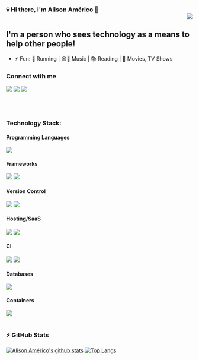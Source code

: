 ### :skull: Hi there, I'm Alison Américo 👋 <div align = 'right'>![](https://komarev.com/ghpvc/?username=alisonamerico&color=blue)</div>

## I'm a person who sees technology as a means to help other people!

- ⚡ Fun: :running: Running | :sunglasses::metal: Music | :books: Reading | :movie_camera: Movies, TV Shows

### Connect with me

[<img src="https://img.shields.io/badge/linkedin-%230077B5.svg?&style=for-the-badge&logo=linkedin&logoColor=white" />][linkedin] [<img src="https://img.shields.io/badge/blog-%2312100E.svg?&style=for-the-badge&logo=blog&logoColor=white" />][blog] [<img src="https://img.shields.io/badge/telegram-%232ca5e0.svg?&style=for-the-badge&logo=telegram&logoColor=white" />][telegram]

<br />
<br />

### Technology Stack:

#### Programming Languages

<img src="https://img.shields.io/badge/python-%233776AB.svg?&style=for-the-badge&logo=python&logoColor=white" />

#### Frameworks

<img src="https://img.shields.io/badge/django%20-%23092E20.svg?&style=for-the-badge&logo=django&logoColor=white" /> 
<img src="https://img.shields.io/badge/flask%20-%23000.svg?&style=for-the-badge&logo=flask&logoColor=white" />

#### Version Control

<img src="https://img.shields.io/badge/github%20-%23121011.svg?&style=for-the-badge&logo=github&logoColor=white"/>
<img src="https://img.shields.io/badge/gitlab%20-%23181717.svg?&style=for-the-badge&logo=gitlab&logoColor=white"/>

#### Hosting/SaaS

<img src="https://img.shields.io/badge/AWS%20-%23FF9900.svg?&style=for-the-badge&logo=amazon-aws&logoColor=white"/>
<img src="https://img.shields.io/badge/heroku%20-%23430098.svg?&style=for-the-badge&logo=heroku&logoColor=white"/>

#### CI

<img src="https://img.shields.io/badge/github%20actions%20-%232671E5.svg?&style=for-the-badge&logo=github%20actions&logoColor=white"/>
<img src="https://img.shields.io/badge/travisci%20-%232B2F33.svg?&style=for-the-badge&logo=travis&logoColor=white"/>

#### Databases

<img src="https://img.shields.io/badge/postgres-%23316192.svg?&style=for-the-badge&logo=postgresql&logoColor=white" />

#### Containers

<img src="https://img.shields.io/badge/docker-%232496ed.svg?&style=for-the-badge&logo=docker&logoColor=white" />

<br />
<br />

### :zap: GitHub Stats

[![Alison Américo's github stats](https://github-readme-stats.vercel.app/api?username=alisonamerico&show_icons=true&theme=dark)](https://github.com/anuraghazra/github-readme-stats)
[![Top Langs](https://github-readme-stats.vercel.app/api/top-langs/?username=alisonamerico&show_icons=true&theme=dark&layout=compact)](https://github.com/anuraghazra/github-readme-stats)

[linkedin]: https://www.linkedin.com/in/alisonamerico/
[blog]: https://alisonamerico.github.io/
[telegram]: https://t.me/alisonamerico
